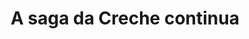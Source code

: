 ---
title: A saga da Creche continua
publishDate: 26 Ago 2022
description: O que aconteceu depois do nascimento da creche?
---